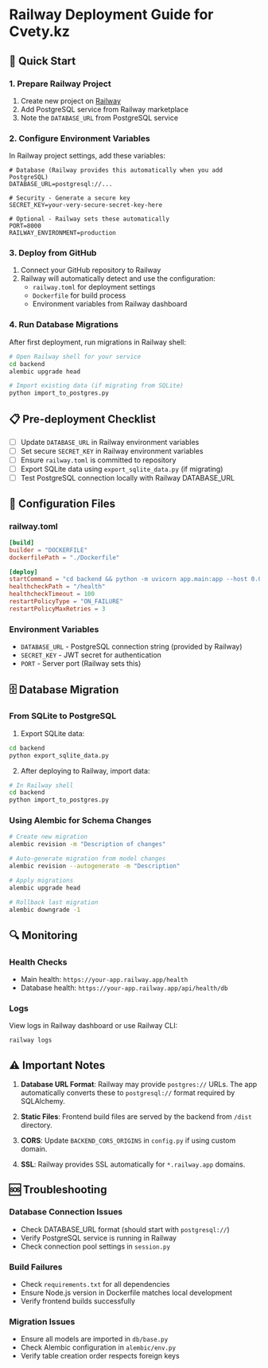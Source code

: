 # Railway Deployment Guide for Cvety.kz

## 🚀 Quick Start

### 1. Prepare Railway Project

1. Create new project on [Railway](https://railway.app)
2. Add PostgreSQL service from Railway marketplace
3. Note the `DATABASE_URL` from PostgreSQL service

### 2. Configure Environment Variables

In Railway project settings, add these variables:

```env
# Database (Railway provides this automatically when you add PostgreSQL)
DATABASE_URL=postgresql://...

# Security - Generate a secure key
SECRET_KEY=your-very-secure-secret-key-here

# Optional - Railway sets these automatically
PORT=8000
RAILWAY_ENVIRONMENT=production
```

### 3. Deploy from GitHub

1. Connect your GitHub repository to Railway
2. Railway will automatically detect and use the configuration:
   - `railway.toml` for deployment settings
   - `Dockerfile` for build process
   - Environment variables from Railway dashboard

### 4. Run Database Migrations

After first deployment, run migrations in Railway shell:

```bash
# Open Railway shell for your service
cd backend
alembic upgrade head

# Import existing data (if migrating from SQLite)
python import_to_postgres.py
```

## 📋 Pre-deployment Checklist

- [ ] Update `DATABASE_URL` in Railway environment variables
- [ ] Set secure `SECRET_KEY` in Railway environment variables
- [ ] Ensure `railway.toml` is committed to repository
- [ ] Export SQLite data using `export_sqlite_data.py` (if migrating)
- [ ] Test PostgreSQL connection locally with Railway DATABASE_URL

## 🔧 Configuration Files

### railway.toml
```toml
[build]
builder = "DOCKERFILE"
dockerfilePath = "./Dockerfile"

[deploy]
startCommand = "cd backend && python -m uvicorn app.main:app --host 0.0.0.0 --port $PORT"
healthcheckPath = "/health"
healthcheckTimeout = 100
restartPolicyType = "ON_FAILURE"
restartPolicyMaxRetries = 3
```

### Environment Variables
- `DATABASE_URL` - PostgreSQL connection string (provided by Railway)
- `SECRET_KEY` - JWT secret for authentication
- `PORT` - Server port (Railway sets this)

## 🗄️ Database Migration

### From SQLite to PostgreSQL

1. Export SQLite data:
```bash
cd backend
python export_sqlite_data.py
```

2. After deploying to Railway, import data:
```bash
# In Railway shell
cd backend
python import_to_postgres.py
```

### Using Alembic for Schema Changes

```bash
# Create new migration
alembic revision -m "Description of changes"

# Auto-generate migration from model changes
alembic revision --autogenerate -m "Description"

# Apply migrations
alembic upgrade head

# Rollback last migration
alembic downgrade -1
```

## 🔍 Monitoring

### Health Checks
- Main health: `https://your-app.railway.app/health`
- Database health: `https://your-app.railway.app/api/health/db`

### Logs
View logs in Railway dashboard or use Railway CLI:
```bash
railway logs
```

## ⚠️ Important Notes

1. **Database URL Format**: Railway may provide `postgres://` URLs. The app automatically converts these to `postgresql://` format required by SQLAlchemy.

2. **Static Files**: Frontend build files are served by the backend from `/dist` directory.

3. **CORS**: Update `BACKEND_CORS_ORIGINS` in `config.py` if using custom domain.

4. **SSL**: Railway provides SSL automatically for `*.railway.app` domains.

## 🆘 Troubleshooting

### Database Connection Issues
- Check DATABASE_URL format (should start with `postgresql://`)
- Verify PostgreSQL service is running in Railway
- Check connection pool settings in `session.py`

### Build Failures
- Check `requirements.txt` for all dependencies
- Ensure Node.js version in Dockerfile matches local development
- Verify frontend builds successfully

### Migration Issues
- Ensure all models are imported in `db/base.py`
- Check Alembic configuration in `alembic/env.py`
- Verify table creation order respects foreign keys